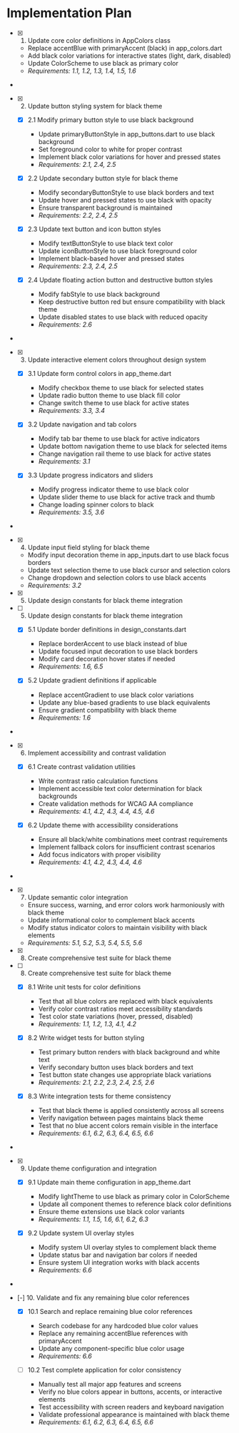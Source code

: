 # Implementation Plan

- [x] 1. Update core color definitions in AppColors class





  - Replace accentBlue with primaryAccent (black) in app_colors.dart
  - Add black color variations for interactive states (light, dark, disabled)
  - Update ColorScheme to use black as primary color
  - _Requirements: 1.1, 1.2, 1.3, 1.4, 1.5, 1.6_
-

- [x] 2. Update button styling system for black theme




  - [x] 2.1 Modify primary button style to use black background


    - Update primaryButtonStyle in app_buttons.dart to use black background
    - Set foreground color to white for proper contrast
    - Implement black color variations for hover and pressed states
    - _Requirements: 2.1, 2.4, 2.5_

  - [x] 2.2 Update secondary button style for black theme


    - Modify secondaryButtonStyle to use black borders and text
    - Update hover and pressed states to use black with opacity
    - Ensure transparent background is maintained
    - _Requirements: 2.2, 2.4, 2.5_

  - [x] 2.3 Update text button and icon button styles


    - Modify textButtonStyle to use black text color
    - Update iconButtonStyle to use black foreground color
    - Implement black-based hover and pressed states
    - _Requirements: 2.3, 2.4, 2.5_

  - [x] 2.4 Update floating action button and destructive button styles


    - Modify fabStyle to use black background
    - Keep destructive button red but ensure compatibility with black theme
    - Update disabled states to use black with reduced opacity
    - _Requirements: 2.6_
-

- [x] 3. Update interactive element colors throughout design system




  - [x] 3.1 Update form control colors in app_theme.dart


    - Modify checkbox theme to use black for selected states
    - Update radio button theme to use black fill color
    - Change switch theme to use black for active states
    - _Requirements: 3.3, 3.4_

  - [x] 3.2 Update navigation and tab colors


    - Modify tab bar theme to use black for active indicators
    - Update bottom navigation theme to use black for selected items
    - Change navigation rail theme to use black for active states
    - _Requirements: 3.1_

  - [x] 3.3 Update progress indicators and sliders


    - Modify progress indicator theme to use black color
    - Update slider theme to use black for active track and thumb
    - Change loading spinner colors to black
    - _Requirements: 3.5, 3.6_
-

- [x] 4. Update input field styling for black theme




  - Modify input decoration theme in app_inputs.dart to use black focus borders
  - Update text selection theme to use black cursor and selection colors
  - Change dropdown and selection colors to use black accents
  - _Requirements: 3.2_
- [x] 5. Update design constants for black theme integration




- [ ] 5. Update design constants for black theme integration

  - [x] 5.1 Update border definitions in design_constants.dart


    - Replace borderAccent to use black instead of blue
    - Update focused input decoration to use black borders
    - Modify card decoration hover states if needed
    - _Requirements: 1.6, 6.5_

  - [x] 5.2 Update gradient definitions if applicable


    - Replace accentGradient to use black color variations
    - Update any blue-based gradients to use black equivalents
    - Ensure gradient compatibility with black theme
    - _Requirements: 1.6_
-

- [x] 6. Implement accessibility and contrast validation



  - [x] 6.1 Create contrast validation utilities


    - Write contrast ratio calculation functions
    - Implement accessible text color determination for black backgrounds
    - Create validation methods for WCAG AA compliance
    - _Requirements: 4.1, 4.2, 4.3, 4.4, 4.5, 4.6_

  - [x] 6.2 Update theme with accessibility considerations


    - Ensure all black/white combinations meet contrast requirements
    - Implement fallback colors for insufficient contrast scenarios
    - Add focus indicators with proper visibility
    - _Requirements: 4.1, 4.2, 4.3, 4.4, 4.6_
-

- [x] 7. Update semantic color integration




  - Ensure success, warning, and error colors work harmoniously with black theme
  - Update informational color to complement black accents
  - Modify status indicator colors to maintain visibility with black elements
  - _Requirements: 5.1, 5.2, 5.3, 5.4, 5.5, 5.6_
- [x] 8. Create comprehensive test suite for black theme




- [ ] 8. Create comprehensive test suite for black theme

  - [x] 8.1 Write unit tests for color definitions


    - Test that all blue colors are replaced with black equivalents
    - Verify color contrast ratios meet accessibility standards
    - Test color state variations (hover, pressed, disabled)
    - _Requirements: 1.1, 1.2, 1.3, 4.1, 4.2_

  - [x] 8.2 Write widget tests for button styling


    - Test primary button renders with black background and white text
    - Verify secondary button uses black borders and text
    - Test button state changes use appropriate black variations
    - _Requirements: 2.1, 2.2, 2.3, 2.4, 2.5, 2.6_

  - [x] 8.3 Write integration tests for theme consistency


    - Test that black theme is applied consistently across all screens
    - Verify navigation between pages maintains black theme
    - Test that no blue accent colors remain visible in the interface
    - _Requirements: 6.1, 6.2, 6.3, 6.4, 6.5, 6.6_
-

- [x] 9. Update theme configuration and integration




  - [x] 9.1 Update main theme configuration in app_theme.dart


    - Modify lightTheme to use black as primary color in ColorScheme
    - Update all component themes to reference black color definitions
    - Ensure theme extensions use black color variants
    - _Requirements: 1.1, 1.5, 1.6, 6.1, 6.2, 6.3_

  - [x] 9.2 Update system UI overlay styles


    - Modify system UI overlay styles to complement black theme
    - Update status bar and navigation bar colors if needed
    - Ensure system UI integration works with black accents
    - _Requirements: 6.6_
-

- [-] 10. Validate and fix any remaining blue color references


  - [x] 10.1 Search and replace remaining blue color references


    - Search codebase for any hardcoded blue color values
    - Replace any remaining accentBlue references with primaryAccent
    - Update any component-specific blue color usage
    - _Requirements: 6.6_

  - [ ] 10.2 Test complete application for color consistency


    - Manually test all major app features and screens
    - Verify no blue colors appear in buttons, accents, or interactive elements
    - Test accessibility with screen readers and keyboard navigation
    - Validate professional appearance is maintained with black theme
    - _Requirements: 6.1, 6.2, 6.3, 6.4, 6.5, 6.6_